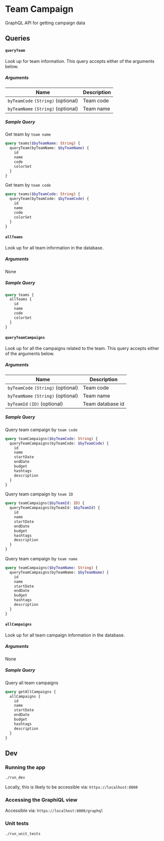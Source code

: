 # Team Campaign

GraphQL API for getting campaign data

## Queries

#### `queryTeam`

Look up for team information. This query accepts either of the arguments below.

##### Arguments

| Name                               | Description |
| ---------------------------------- | ----------- |
| `byTeamCode` `(String)` (optional) | Team code   |
| `byTeamName` `(String)` (optional) | Team name   |

##### Sample Query

Get team by `team name`

```graphql
query teams($byTeamName: String) {
  queryTeam(byTeamName: $byTeamName) {
    id
    name
    code
    colorSet
  }
}
```

Get team by `team code`

```graphql
query teams($byTeamCode: String) {
  queryTeam(byTeamCode: $byTeamCode) {
    id
    name
    code
    colorSet
  }
}
```

#### `allTeams`

Look up for all team information in the database.

##### Arguments

None

##### Sample Query

```graphql
query teams {
  allTeams {
    id
    name
    code
    colorSet
  }
}
```

#### `queryTeamCampaigns`

Look up for all the campaigns related to the team. This query accepts either of the arguments below.

##### Arguments

| Name                               | Description      |
| ---------------------------------- | ---------------- |
| `byTeamCode` `(String)` (optional) | Team code        |
| `byTeamName` `(String)` (optional) | Team name        |
| `byTeamId` `(ID)` (optional)       | Team database id |

##### Sample Query

Query team campaign by `team code`

```graphql
query teamCampaigns($byTeamCode: String) {
  queryTeamCampaigns(byTeamCode: $byTeamCode) {
    id
    name
    startDate
    endDate
    budget
    hashtags
    description
  }
}
```

Query team campaign by `team ID`

```graphql
query teamCampaigns($byTeamId: ID) {
  queryTeamCampaigns(byTeamId: $byTeamId) {
    id
    name
    startDate
    endDate
    budget
    hashtags
    description
  }
}
```

Query team campaign by `team name`

```graphql
query teamCampaigns($byTeamName: String) {
  queryTeamCampaigns(byTeamName: $byTeamName) {
    id
    name
    startDate
    endDate
    budget
    hashtags
    description
  }
}
```

#### `allCampaigns`

Look up for all team campaign information in the database.

##### Arguments

None

##### Sample Query

Query all team campaigns

```graphql
query getAllCampaigns {
  allCampaigns {
    id
    name
    startDate
    endDate
    budget
    hashtags
    description
  }
}
```

## Dev

### Running the app

```sh
./run_dev
```

Locally, this is likely to be accessible via: `https://localhost:8000`

### Accessing the GraphiQL view

Accessible via: `https://localhost:8000/graphql`

### Unit tests

```sh
./run_unit_tests
```
